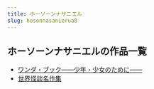 ```yaml
---
title: ホーソーンナサニエル
slug: hosonnasanierua8
---
```


## ホーソーンナサニエルの作品一覧

- [ワンダ・ブック――少年・少女のために――](wandabutsukushaonianshaonunotameni23)
- [世界怪談名作集](shijieguaitanmingzuojid5)
